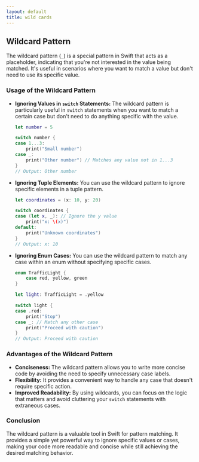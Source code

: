 ```yaml
---
layout: default
title: wild cards
---
```


## Wildcard Pattern

The wildcard pattern (`_`) is a special pattern in Swift that acts as a placeholder, indicating that you're not interested in the value being matched. It's useful in scenarios where you want to match a value but don't need to use its specific value.

### Usage of the Wildcard Pattern

* **Ignoring Values in `switch` Statements:** The wildcard pattern is particularly useful in `switch` statements when you want to match a certain case but don't need to do anything specific with the value. 

   ```swift
   let number = 5

   switch number {
   case 1...3:
       print("Small number")
   case _:
       print("Other number") // Matches any value not in 1...3
   }
   // Output: Other number
   ```

* **Ignoring Tuple Elements:** You can use the wildcard pattern to ignore specific elements in a tuple pattern. 

   ```swift
   let coordinates = (x: 10, y: 20)

   switch coordinates {
   case (let x, _): // Ignore the y value
       print("x: \(x)")
   default:
       print("Unknown coordinates")
   }
   // Output: x: 10
   ```

* **Ignoring Enum Cases:**  You can use the wildcard pattern to match any case within an enum without specifying specific cases.

   ```swift
   enum TrafficLight {
       case red, yellow, green
   }

   let light: TrafficLight = .yellow

   switch light {
   case .red:
       print("Stop")
   case _: // Match any other case
       print("Proceed with caution")
   }
   // Output: Proceed with caution
   ```

### Advantages of the Wildcard Pattern

* **Conciseness:**  The wildcard pattern allows you to write more concise code by avoiding the need to specify unnecessary case labels.
* **Flexibility:** It provides a convenient way to handle any case that doesn't require specific action.
* **Improved Readability:** By using wildcards, you can focus on the logic that matters and avoid cluttering your `switch` statements with extraneous cases.

### Conclusion

The wildcard pattern is a valuable tool in Swift for pattern matching. It provides a simple yet powerful way to ignore specific values or cases, making your code more readable and concise while still achieving the desired matching behavior.